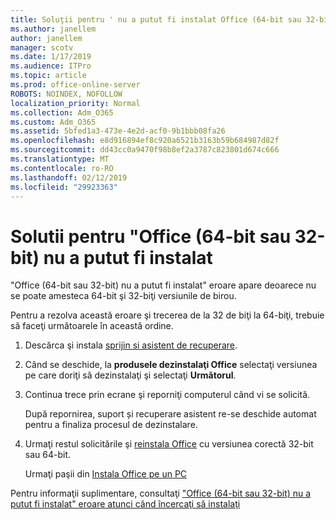 ```yaml
---
title: Soluţii pentru ' nu a putut fi instalat Office (64-bit sau 32-bit)
ms.author: janellem
author: janellem
manager: scotv
ms.date: 1/17/2019
ms.audience: ITPro
ms.topic: article
ms.prod: office-online-server
ROBOTS: NOINDEX, NOFOLLOW
localization_priority: Normal
ms.collection: Adm_O365
ms.custom: Adm_O365
ms.assetid: 5bfed1a3-473e-4e2d-acf0-9b1bbb08fa26
ms.openlocfilehash: e8d916894ef8c920a6521b3163b59b684987d82f
ms.sourcegitcommit: dd43cc0a9470f98b8ef2a3787c823801d674c666
ms.translationtype: MT
ms.contentlocale: ro-RO
ms.lasthandoff: 02/12/2019
ms.locfileid: "29923363"
---
```

# <a name="solutions-for-office-64-bit-or-32-bit-couldnt-be-installed"></a>Solutii pentru "Office (64-bit sau 32-bit) nu a putut fi instalat



"Office (64-bit sau 32-bit) nu a putut fi instalat" eroare apare deoarece nu se poate amesteca 64-bit şi 32-biţi versiunile de birou.
  
Pentru a rezolva această eroare şi trecerea de la 32 de biţi la 64-biţi, trebuie să faceţi următoarele în această ordine.
  
1. Descărca şi instala [sprijin si asistent de recuperare](https://aka.ms/SARA-OfficeUninstall-Alchemy).
    
1. Când se deschide, la **produsele dezinstalaţi Office** selectaţi versiunea pe care doriţi să dezinstalaţi şi selectaţi **Următorul**. 
    
2. Continua trece prin ecrane şi reporniţi computerul când vi se solicită.
    
    După repornirea, suport și recuperare asistent re-se deschide automat pentru a finaliza procesul de dezinstalare.
    
3. Urmaţi restul solicitările şi [reinstala Office](https://portal.office.com/OLS/MySoftware.aspx) cu versiunea corectă 32-bit sau 64-bit. 
    
    Urmaţi paşii din [Instala Office pe un PC](https://support.office.com/article/4414eaaf-0478-48be-9c42-23adc4716658?wt.mc_id=Alchemy_ClientDIA)
    
Pentru informaţii suplimentare, consultaţi ["Office (64-bit sau 32-bit) nu a putut fi instalat" eroare atunci când încercaţi să instalaţi](https://support.office.com/article/2e2dc9e5-3eb0-420c-862a-ab085b38597f?wt.mc_id=Alchemy_ClientDIA)
  

